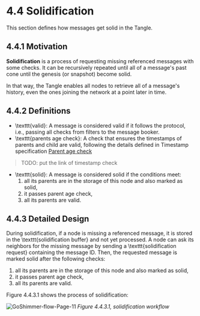 # 4.4 Solidification
This section defines how messages get solid in the Tangle.

## 4.4.1 Motivation
**Solidification** is a process of requesting missing referenced messages with some checks. It can be recursively repeated until all of a message's past cone until the genesis (or snapshot) become solid. 

In that way, the Tangle enables all nodes to retrieve all of a message's history, even the ones joining the network at a point later in time.

## 4.4.2 Definitions
* \texttt{valid}: A message is considered valid if it follows the protocol, i.e., passing all checks from filters to the message booker.
* \texttt{parents age check}: A check that ensures the timestamps of parents and child are valid, following the details defined in Timestamp specification [Parent age check](#parent-age-check) 
> TODO: put the link of timestamp check
* \texttt{solid}: A message is considered solid if the conditions meet:
    1. all its parents are in the storage of this node and also marked as solid,
    2. it passes parent age check,
    3. all its parents are valid.

## 4.4.3 Detailed Design
During solidification, if a node is missing a referenced message, it is stored in the \texttt{solidification buffer} and not yet processed. A node can ask its neighbors for the missing message by sending a \texttt{solidification request} containing the message ID. Then, the requested message is marked solid after the following checks:
1. all its parents are in the storage of this node and also marked as solid,
2. it passes parent age check,
3. all its parents are valid.

Figure 4.4.3.1 shows the process of solidification:

![GoShimmer-flow-Page-11](https://user-images.githubusercontent.com/11289354/111571487-cf492200-87e1-11eb-811c-d02e7547aab8.png)
*Figure 4.4.3.1, solidification workflow* 